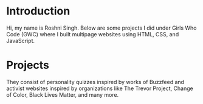# Introduction
Hi, my name is Roshni Singh.
Below are some projects I did under Girls Who Code (GWC) where I built multipage websites using HTML, CSS, and JavaScript.

# Projects
They consist of personality quizzes inspired by works of Buzzfeed and activist websites inspired by organizations like The Trevor Project, Change of Color, Black Lives Matter, and many more. 

